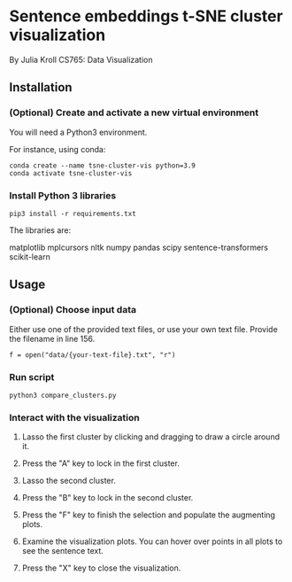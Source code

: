 # Sentence embeddings t-SNE cluster visualization

By Julia Kroll
CS765: Data Visualization

## Installation

### (Optional) Create and activate a new virtual environment

You will need a Python3 environment.

For instance, using conda:

```
conda create --name tsne-cluster-vis python=3.9
conda activate tsne-cluster-vis
```

### Install Python 3 libraries

```
pip3 install -r requirements.txt
```

The libraries are:

matplotlib
mplcursors
nltk
numpy
pandas
scipy
sentence-transformers
scikit-learn

## Usage

### (Optional) Choose input data

Either use one of the provided text files, or use your own text file. Provide the filename in line 156.

```
f = open("data/{your-text-file}.txt", "r")
 ```

### Run script

```
python3 compare_clusters.py
```

### Interact with the visualization

1. Lasso the first cluster by clicking and dragging to draw a circle around it.

1. Press the "A" key to lock in the first cluster.

1. Lasso the second cluster.

1. Press the "B" key to lock in the second cluster.

1. Press the "F" key to finish the selection and populate the augmenting plots.

1. Examine the visualization plots. You can hover over points in all plots to see the sentence text.

1. Press the "X" key to close the visualization.
